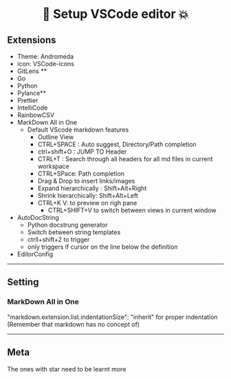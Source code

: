 <h1 align="center">👊 Setup VSCode editor  💥</h1>

## Extensions

* Theme: Andromeda  
* icon: VSCode-icons  
* GitLens **  
* Go  
* Python  
* Pylance**  
* Prettier  
* IntelliCode  
* RainbowCSV  
* MarkDown All in One  
  * Default VScode markdown features  
    * Outline View  
    * CTRL+SPACE :  Auto suggest, Directory/Path completion  
    * ctrl+shift+O : JUMP TO Header  
    * CTRL+T : Search through all headers for all md files in current workspace  
    * CTRL+SPace: Path completion  
    * Drag & Drop to insert links/images  
    * Expand hierarchically : Shift+Alt+Right  
    * Shrink hierarchically: Shift+Alt+Left  
    * CTRL+K V: to preview on righ pane  
      * CTRL+SHIFT+V to switch between views in current window  
* AutoDocString
  * Python docstrung generator
  * Switch between string templates
  * ctrll+shift+2 to trigger
  * only triggers if cursor on the line below the definition
* EditorConfig

---

## Setting

### MarkDown All in One  

"markdown.extension.list.indentationSize": "inherit" for proper indentation  
(Remember that  markdown has no concept of)

---

## Meta

The ones with star need to be learnt more
